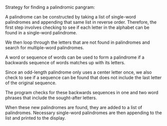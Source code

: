 Strategy for finding a palindromic pangram:

A palindrome can be constructed by taking a list of single-word palindromes and appending that same list in reverse order.  Therefore, the first step involves checking to see if each letter in the alphabet can be found in a single-word palindrome.

We then loop through the letters that are not found in palindromes and search for multiple-word palindromes.

A word or sequence of words can be used to form a palindrome if a backwards sequence of words matches up with its letters.

Since an odd-length palindrome only uses a center letter once, we also check to see if a sequence can be found that does not include the last letter of the original sequence.

The program checks for these backwards sequences in one and two word phrases that include the sought-after letters.

When these new palindromes are found, they are added to a list of palindromes. Necessary single-word palindromes are then appending to the list and printed to the display.